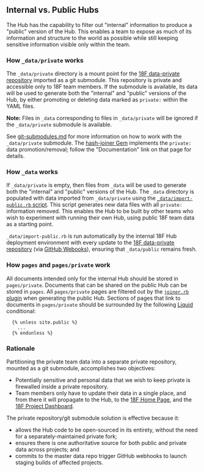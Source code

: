 ## Internal vs. Public Hubs

The Hub has the capability to filter out "internal" information to produce a
"public" version of the Hub. This enables a team to expose as much of its
information and structure to the world as possible while still keeping
sensitive information visible only within the team.

### How `_data/private` works

The `_data/private` directory is a mount point for the [18F
data-private repository](https://github.com/18F/data-private) imported as a
git submodule. This repository is private and accessible only to 18F team
members. If the submodule is available, its data will be used to generate both
the "internal" and "public" versions of the Hub, by either promoting or
deleting data marked as `private:` within the YAML files.

**Note:** Files in `_data` corresponding to files in `_data/private` will be
ignored if the `_data/private` submodule is available.

See [git-submodules.md](git-submodules.md) for more information on how to work
with the `_data/private` submodule. The [hash-joiner
Gem](https://rubygems.org/gems/hash-joiner) implements the `private:` data
promotion/removal; follow the "Documentation" link on that page for details.

### How `_data` works

If `_data/private` is empty, then files from `_data` will be used to generate
both the "internal" and "public" versions of the Hub. The `_data` directory is
populated with data imported from `_data/private` using the
[`_data/import-public.rb` script](../_data/import-public.rb). This script
generates new data files with all `private:` information removed. This enables
the Hub to be built by other teams who wish to experiment with running their
own Hub, using public 18F team data as a starting point.

`_data/import-public.rb` is run automatically by the internal 18F Hub
deployment environment with every update to the [18F data-private
repository](https://github.com/18F/data-private) (via [GitHub
Webooks](https://help.github.com/articles/about-webhooks/)), ensuring that
`_data/public` remains fresh.

### How `pages` and `pages/private` work

All documents intended only for the internal Hub should be stored in
`pages/private`. Documents that can be shared on the public Hub can be stored
in `pages`. All `pages/private` pages are filtered out by the [`joiner.rb`
plugin](../_plugins/joiner.rb) when generating the public Hub. Sections of
pages that link to documents in `pages/private` should be surrounded by the
following
[Liquid](https://github.com/Shopify/liquid/wiki/Liquid-for-Designers)
conditional:

```
  {% unless site.public %}
    ...
  {% endunless %}
```

### Rationale

Partitioning the private team data into a separate private repository, mounted
as a git submodule, accomplishes two objectives:

* Potentially sensitive and personal data that we wish to keep private is
  firewalled inside a private repository.
* Team members only have to update their data in a single place, and from
  there it will propagate to the Hub, to the [18F Home
  Page](https://18f.gsa.gov), and the [18F Project
  Dashboard](https://18f.gsa.gov/dashboard).

The private repository/git submodule solution is effective because it:

* allows the Hub code to be open-sourced in its entirety, without the need for
  a separately-maintained private fork;
* ensures there is one authoritative source for both public and private data
  across projects; and
* commits to the master data repo trigger GitHub webhooks to launch staging
  builds of affected projects.
